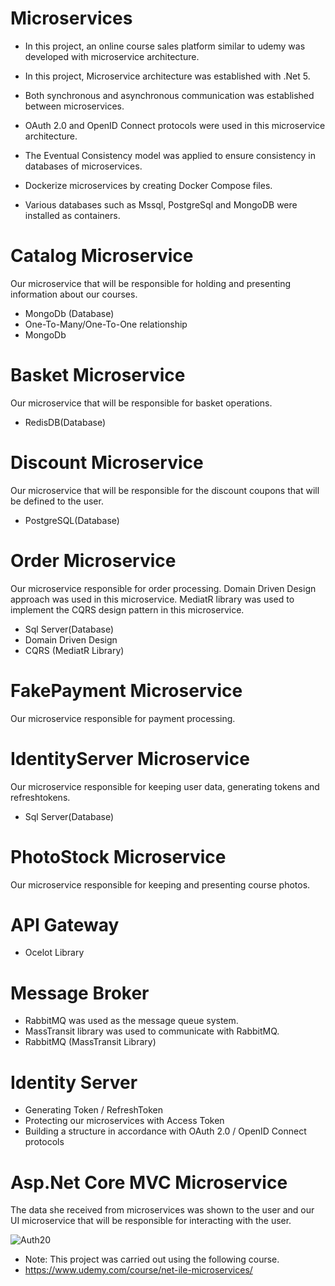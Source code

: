 # Microservices

* In this project, an online course sales platform similar to udemy was developed with microservice architecture.

* In this project, Microservice architecture was established with .Net 5.

* Both synchronous and asynchronous communication was established between microservices.

* OAuth 2.0 and OpenID Connect protocols were used in this microservice architecture.

* The Eventual Consistency model was applied to ensure consistency in databases of microservices.

* Dockerize microservices by creating Docker Compose files.

* Various databases such as Mssql, PostgreSql and MongoDB were installed as containers.

# Catalog Microservice

Our microservice that will be responsible for holding and presenting information about our courses.
* MongoDb (Database)
* One-To-Many/One-To-One relationship
* MongoDb

# Basket Microservice

Our microservice that will be responsible for basket operations.
* RedisDB(Database)

# Discount Microservice

Our microservice that will be responsible for the discount coupons that will be defined to the user.
* PostgreSQL(Database)

# Order Microservice

Our microservice responsible for order processing. Domain Driven Design approach was used in this microservice. MediatR library was used to implement the CQRS design pattern in this microservice.

* Sql Server(Database)
* Domain Driven Design
* CQRS (MediatR Library)

# FakePayment Microservice

Our microservice responsible for payment processing.

# IdentityServer Microservice

Our microservice responsible for keeping user data, generating tokens and refreshtokens.
* Sql Server(Database)

# PhotoStock Microservice

Our microservice responsible for keeping and presenting course photos.

# API Gateway

* Ocelot Library

# Message Broker

* RabbitMQ was used as the message queue system.
* MassTransit library was used to communicate with RabbitMQ.
* RabbitMQ (MassTransit Library)

# Identity Server

* Generating Token / RefreshToken
* Protecting our microservices with Access Token
* Building a structure in accordance with OAuth 2.0 / OpenID Connect protocols

# Asp.Net Core MVC Microservice

The data she received from microservices was shown to the user and our UI microservice that will be responsible for interacting with the user.

![Auth20](https://user-images.githubusercontent.com/3118268/194930899-d72c4c89-932e-4e8c-88df-e420480c725c.png)



* Note: This project was carried out using the following course. 
* https://www.udemy.com/course/net-ile-microservices/





